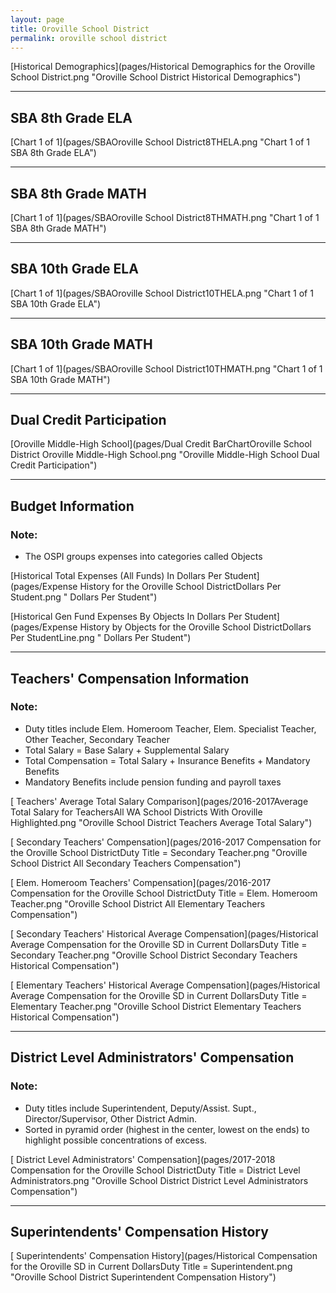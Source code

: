 ```yaml
---
layout: page
title: Oroville School District
permalink: oroville school district
---
```



[Historical Demographics](pages/Historical Demographics for the Oroville School District.png "Oroville School District Historical Demographics")

___

## SBA 8th Grade ELA

[Chart 1 of 1](pages/SBAOroville School District8THELA.png "Chart 1 of 1 SBA 8th Grade ELA")


___

## SBA 8th Grade MATH

[Chart 1 of 1](pages/SBAOroville School District8THMATH.png "Chart 1 of 1 SBA 8th Grade MATH")


___

## SBA 10th Grade ELA

[Chart 1 of 1](pages/SBAOroville School District10THELA.png "Chart 1 of 1 SBA 10th Grade ELA")


___

## SBA 10th Grade MATH

[Chart 1 of 1](pages/SBAOroville School District10THMATH.png "Chart 1 of 1 SBA 10th Grade MATH")


___

## Dual Credit Participation

[Oroville Middle-High School](pages/Dual Credit BarChartOroville School District Oroville Middle-High School.png "Oroville Middle-High School Dual Credit Participation")


___

## Budget Information
### Note:
- The OSPI groups expenses into categories called Objects

[Historical Total Expenses (All Funds) In Dollars Per Student](pages/Expense History for the Oroville School DistrictDollars Per Student.png " Dollars Per Student")

[Historical Gen Fund Expenses By Objects In Dollars Per Student](pages/Expense History by Objects for the Oroville School DistrictDollars Per StudentLine.png " Dollars Per Student")


___

## Teachers' Compensation Information
### Note:
- Duty titles include Elem. Homeroom Teacher, Elem. Specialist Teacher, Other Teacher, Secondary Teacher
- Total Salary = Base Salary + Supplemental Salary
- Total Compensation = Total Salary + Insurance Benefits + Mandatory Benefits
- Mandatory Benefits include pension funding and payroll taxes

[ Teachers' Average Total Salary Comparison](pages/2016-2017Average Total Salary for TeachersAll WA School Districts With Oroville Highlighted.png "Oroville School District Teachers Average Total Salary")

[ Secondary Teachers' Compensation](pages/2016-2017 Compensation for the Oroville School DistrictDuty Title = Secondary Teacher.png "Oroville School District All Secondary Teachers Compensation")

[ Elem. Homeroom Teachers' Compensation](pages/2016-2017 Compensation for the Oroville School DistrictDuty Title = Elem. Homeroom Teacher.png "Oroville School District All Elementary Teachers Compensation")

[ Secondary Teachers' Historical Average Compensation](pages/Historical Average Compensation for the Oroville SD in Current DollarsDuty Title = Secondary Teacher.png "Oroville School District Secondary Teachers Historical Compensation")

[ Elementary Teachers' Historical Average Compensation](pages/Historical Average Compensation for the Oroville SD in Current DollarsDuty Title = Elementary Teacher.png "Oroville School District Elementary Teachers Historical Compensation")


___

## District Level Administrators' Compensation

### Note:
- Duty titles include Superintendent, Deputy/Assist. Supt., Director/Supervisor, Other District Admin.
- Sorted in pyramid order (highest in the center, lowest on the ends) to highlight possible concentrations of excess.

[ District Level Administrators' Compensation](pages/2017-2018 Compensation for the Oroville School DistrictDuty Title = District Level Administrators.png "Oroville School District District Level Administrators Compensation")


___

## Superintendents' Compensation History

[ Superintendents' Compensation History](pages/Historical Compensation for the Oroville SD in Current DollarsDuty Title = Superintendent.png "Oroville School District Superintendent Compensation History")

